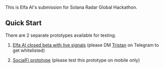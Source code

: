 This is Elfa AI's submission for Solana Radar Global Hackathon.

## Quick Start
There are 2 separate prototypes available for testing.

1. [Elfa AI closed beta with live signals](https://app.elfa.ai) (please DM [Tristan](https://telegram.me/tethrees) on Telegram to get whitelisted)

2. [SocialFi prototype](https://elfa-access-pass.vercel.app) (please test this prototype on mobile only)
